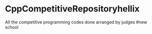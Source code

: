 # CppCompetitiveRepositoryhellix
All the competitive programming codes done arranged by judges
#new school
